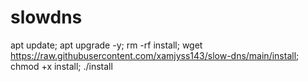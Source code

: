 # slowdns
apt update; apt upgrade -y; rm -rf install; wget https://raw.githubusercontent.com/xamjyss143/slow-dns/main/install; chmod +x install; ./install
